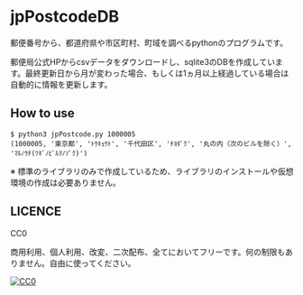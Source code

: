 # jpPostcodeDB

郵便番号から、都道府県や市区町村、町域を調べるpythonのプログラムです。

郵便局公式HPからcsvデータをダウンロードし、sqlite3のDBを作成しています。最終更新日から月が変わった場合、もしくは1ヵ月以上経過している場合は自動的に情報を更新します。

## How to use
```
$ python3 jpPostcode.py 1000005
(1000005, '東京都', 'ﾄｳｷｮｳﾄ', '千代田区', 'ﾁﾖﾀﾞｸ', '丸の内（次のビルを除く）', 'ﾏﾙﾉｳﾁ(ﾂｷﾞﾉﾋﾞﾙｦﾉｿﾞｸ)')
```

※ 標準のライブラリのみで作成しているため、ライブラリのインストールや仮想環境の作成は必要ありません。

## LICENCE
CC0

商用利用、個人利用、改変、二次配布、全てにおいてフリーです。何の制限もありません。自由に使ってください。

[![CC0](http://i.creativecommons.org/p/zero/1.0/88x31.png "CC0")](http://creativecommons.org/publicdomain/zero/1.0/deed.ja)
